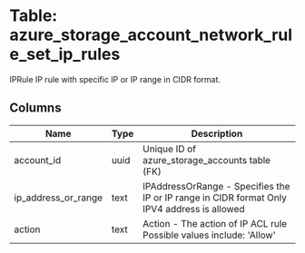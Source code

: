 
# Table: azure_storage_account_network_rule_set_ip_rules
IPRule IP rule with specific IP or IP range in CIDR format. 
## Columns
| Name        | Type           | Description  |
| ------------- | ------------- | -----  |
|account_id|uuid|Unique ID of azure_storage_accounts table (FK)|
|ip_address_or_range|text|IPAddressOrRange - Specifies the IP or IP range in CIDR format Only IPV4 address is allowed|
|action|text|Action - The action of IP ACL rule Possible values include: 'Allow'|
